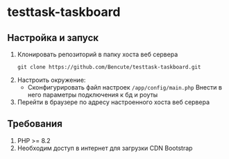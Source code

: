# testtask-taskboard
## Настройка и запуск
1. Клонировать репозиторий в папку хоста веб сервера
    ```
    git clone https://github.com/Bencute/testtask-taskboard.git
    ```
2. Настроить окружение:
   - Сконфигурировать файл настроек `/app/config/main.php`
       Внести в него параметры подключения к бд и роуты
3. Перейти в браузере по адресу настроенного хоста веб сервера

## Требования
1. PHP >= 8.2
2. Необходим доступ в интернет для загрузки CDN Bootstrap

